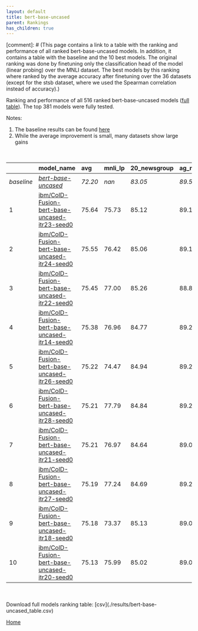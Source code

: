 ```yaml
---
layout: default
title: bert-base-uncased
parent: Rankings
has_children: true
---
```

[comment]: # (This page contains a link to a table with the ranking and performance of all ranked bert-base-uncased models. In addition, it contains a table with the baseline and the 10 best models. The original ranking was done by finetuning only the classification head of the model (linear probing) over the MNLI dataset.  The best models  by this ranking where ranked by the average accuracy after finetuning over the 36 datasets (except for the stsb dataset, where we used the Spearman correlation instead of accuracy).)

Ranking and performance of all 516 ranked bert-base-uncased models ([full table](./results/bert-base-uncased_table.csv)).  The top 381 models were fully tested.

Notes:
1. The baseline results can be found [here](bert-base-uncased_pretrain_scores_table)
1. While the average improvement is small, many datasets show large gains

<br>


|            | model_name                                                                                                                                                                                                                                                                                                                                                                                                                                                                                                                                                                                                                                                                                                                             | avg     | mnli_lp   | 20_newsgroup   | ag_news   | amazon_reviews_multi   | anli    | boolq   | cb      | cola    | copa    | dbpedia   | esnli   | financial_phrasebank   | imdb    | isear   | mnli    | mrpc    | multirc   | poem_sentiment   | qnli    | qqp     | rotten_tomatoes   | rte     | sst2    | sst_5bins   | stsb    | trec_coarse   | trec_fine   | tweet_ev_emoji   | tweet_ev_emotion   | tweet_ev_hate   | tweet_ev_irony   | tweet_ev_offensive   | tweet_ev_sentiment   | wic     | wnli    | wsc     | yahoo_answers   |
|:-----------|:---------------------------------------------------------------------------------------------------------------------------------------------------------------------------------------------------------------------------------------------------------------------------------------------------------------------------------------------------------------------------------------------------------------------------------------------------------------------------------------------------------------------------------------------------------------------------------------------------------------------------------------------------------------------------------------------------------------------------------------|:--------|:----------|:---------------|:----------|:-----------------------|:--------|:--------|:--------|:--------|:--------|:----------|:--------|:-----------------------|:--------|:--------|:--------|:--------|:----------|:-----------------|:--------|:--------|:------------------|:--------|:--------|:------------|:--------|:--------------|:------------|:-----------------|:-------------------|:----------------|:-----------------|:---------------------|:---------------------|:--------|:--------|:--------|:----------------|
| *baseline* | *[bert-base-uncased](bert-base-uncased_pretrain_scores_table)*                                                                                                                                                                                                                                                                                                                                                                                                                                                                                                                                                                                                                                                                         | *72.20* | *nan*     | *83.05*        | *89.59*   | *65.92*                | *46.95* | *68.96* | *64.38* | *81.83* | *49.45* | *78.16*   | *89.70* | *68.53*                | *91.58* | *69.07* | *83.73* | *81.99* | *59.97*   | *66.68*          | *89.88* | *90.27* | *84.85*           | *59.98* | *91.97* | *52.80*     | *85.86* | *96.06*       | *68.33*     | *36.01*          | *79.91*            | *52.85*         | *67.76*          | *85.37*              | *69.48*              | *63.25* | *50.56* | *62.12* | *72.32*         |
| 1          | [ibm/ColD-Fusion-bert-base-uncased-itr23-seed0](model_gain_chart?avg=3.44&mnli_lp=nan&20_newsgroup=2.07&ag_news=-0.46&amazon_reviews_multi=0.34&anli=2.14&boolq=5.42&cb=12.41&cola=0.15&copa=8.55&dbpedia=0.04&esnli=1.02&financial_phrasebank=15.57&imdb=0.52&isear=0.22&mnli=0.65&mrpc=5.02&multirc=-0.61&poem_sentiment=18.89&qnli=-0.60&qqp=0.29&rotten_tomatoes=4.55&rte=18.00&sst2=2.18&sst_5bins=2.72&stsb=2.71&trec_coarse=1.14&trec_fine=12.67&tweet_ev_emoji=0.28&tweet_ev_emotion=1.16&tweet_ev_hate=2.20&tweet_ev_irony=0.61&tweet_ev_offensive=-0.37&tweet_ev_sentiment=0.82&wic=2.58&wnli=1.55&wsc=0.38&yahoo_answers=-1.02&model_name=ibm%2FColD-Fusion-bert-base-uncased-itr23-seed0&base_name=bert-base-uncased)      | 75.64   | 75.73     | 85.12          | 89.13     | 66.26                  | 49.09   | 74.37   | 76.79   | 81.98   | 58.00   | 78.20     | 90.73   | 84.10                  | 92.10   | 69.30   | 84.38   | 87.01   | 59.36     | 85.58            | 89.27   | 90.56   | 89.40             | 77.98   | 94.15   | 55.52       | 88.57   | 97.20         | 81.00       | 36.28            | 81.07              | 55.05           | 68.37            | 85.00                | 70.30                | 65.83   | 52.11   | 62.50   | 71.30           |
| 2          | [ibm/ColD-Fusion-bert-base-uncased-itr24-seed0](model_gain_chart?avg=3.35&mnli_lp=nan&20_newsgroup=2.02&ag_news=-0.49&amazon_reviews_multi=0.06&anli=1.55&boolq=5.48&cb=12.41&cola=-0.33&copa=12.55&dbpedia=0.41&esnli=0.74&financial_phrasebank=13.07&imdb=0.44&isear=0.62&mnli=0.11&mrpc=4.53&multirc=0.20&poem_sentiment=17.93&qnli=0.15&qqp=0.27&rotten_tomatoes=4.92&rte=18.36&sst2=1.49&sst_5bins=4.40&stsb=3.26&trec_coarse=0.54&trec_fine=13.07&tweet_ev_emoji=-0.06&tweet_ev_emotion=1.72&tweet_ev_hate=0.82&tweet_ev_irony=-0.03&tweet_ev_offensive=-0.37&tweet_ev_sentiment=-0.03&wic=2.89&wnli=-2.68&wsc=1.35&yahoo_answers=-0.72&model_name=ibm%2FColD-Fusion-bert-base-uncased-itr24-seed0&base_name=bert-base-uncased)  | 75.55   | 76.42     | 85.06          | 89.10     | 65.98                  | 48.50   | 74.43   | 76.79   | 81.50   | 62.00   | 78.57     | 90.44   | 81.60                  | 92.02   | 69.69   | 83.84   | 86.52   | 60.17     | 84.62            | 90.02   | 90.55   | 89.77             | 78.34   | 93.46   | 57.19       | 89.12   | 96.60         | 81.40       | 35.94            | 81.63              | 53.67           | 67.73            | 85.00                | 69.45                | 66.14   | 47.89   | 63.46   | 71.60           |
| 3          | [ibm/ColD-Fusion-bert-base-uncased-itr22-seed0](model_gain_chart?avg=3.25&mnli_lp=nan&20_newsgroup=2.21&ag_news=-0.79&amazon_reviews_multi=0.34&anli=0.55&boolq=5.26&cb=14.20&cola=-0.43&copa=9.55&dbpedia=0.37&esnli=0.94&financial_phrasebank=15.47&imdb=0.50&isear=0.68&mnli=0.68&mrpc=4.04&multirc=0.80&poem_sentiment=16.01&qnli=-0.48&qqp=0.09&rotten_tomatoes=4.83&rte=18.00&sst2=1.72&sst_5bins=3.09&stsb=3.07&trec_coarse=1.14&trec_fine=12.67&tweet_ev_emoji=-0.12&tweet_ev_emotion=2.07&tweet_ev_hate=-1.57&tweet_ev_irony=1.50&tweet_ev_offensive=-0.02&tweet_ev_sentiment=-0.06&wic=2.58&wnli=-1.27&wsc=0.38&yahoo_answers=-1.08&model_name=ibm%2FColD-Fusion-bert-base-uncased-itr22-seed0&base_name=bert-base-uncased)  | 75.45   | 77.00     | 85.26          | 88.80     | 66.26                  | 47.50   | 74.22   | 78.57   | 81.40   | 59.00   | 78.53     | 90.65   | 84.00                  | 92.07   | 69.75   | 84.41   | 86.03   | 60.77     | 82.69            | 89.40   | 90.37   | 89.68             | 77.98   | 93.69   | 55.88       | 88.93   | 97.20         | 81.00       | 35.88            | 81.98              | 51.28           | 69.26            | 85.35                | 69.42                | 65.83   | 49.30   | 62.50   | 71.23           |
| 4          | [ibm/ColD-Fusion-bert-base-uncased-itr14-seed0](model_gain_chart?avg=3.18&mnli_lp=nan&20_newsgroup=1.72&ag_news=-0.33&amazon_reviews_multi=0.24&anli=1.39&boolq=5.23&cb=12.41&cola=-0.04&copa=9.55&dbpedia=0.14&esnli=0.90&financial_phrasebank=15.37&imdb=0.49&isear=0.68&mnli=0.54&mrpc=6.50&multirc=0.14&poem_sentiment=18.89&qnli=-0.13&qqp=0.49&rotten_tomatoes=3.61&rte=15.47&sst2=2.06&sst_5bins=2.45&stsb=3.26&trec_coarse=1.14&trec_fine=11.67&tweet_ev_emoji=-0.11&tweet_ev_emotion=1.09&tweet_ev_hate=1.59&tweet_ev_irony=-0.03&tweet_ev_offensive=-0.48&tweet_ev_sentiment=0.06&wic=3.36&wnli=-5.49&wsc=1.35&yahoo_answers=-0.75&model_name=ibm%2FColD-Fusion-bert-base-uncased-itr14-seed0&base_name=bert-base-uncased)   | 75.38   | 76.96     | 84.77          | 89.27     | 66.16                  | 48.34   | 74.19   | 76.79   | 81.78   | 59.00   | 78.30     | 90.60   | 83.90                  | 92.06   | 69.75   | 84.27   | 88.48   | 60.11     | 85.58            | 89.75   | 90.77   | 88.46             | 75.45   | 94.04   | 55.25       | 89.12   | 97.20         | 80.00       | 35.90            | 81.00              | 54.44           | 67.73            | 84.88                | 69.54                | 66.61   | 45.07   | 63.46   | 71.57           |
| 5          | [ibm/ColD-Fusion-bert-base-uncased-itr26-seed0](model_gain_chart?avg=3.02&mnli_lp=nan&20_newsgroup=1.90&ag_news=-0.36&amazon_reviews_multi=0.18&anli=1.74&boolq=5.30&cb=15.98&cola=0.34&copa=2.55&dbpedia=0.27&esnli=1.11&financial_phrasebank=14.97&imdb=0.67&isear=-0.49&mnli=0.65&mrpc=4.78&multirc=-0.44&poem_sentiment=16.97&qnli=0.26&qqp=0.57&rotten_tomatoes=5.30&rte=18.72&sst2=2.87&sst_5bins=3.63&stsb=3.08&trec_coarse=1.54&trec_fine=13.27&tweet_ev_emoji=-0.04&tweet_ev_emotion=0.38&tweet_ev_hate=2.60&tweet_ev_irony=0.22&tweet_ev_offensive=-0.72&tweet_ev_sentiment=-0.17&wic=1.79&wnli=-11.13&wsc=1.35&yahoo_answers=-0.92&model_name=ibm%2FColD-Fusion-bert-base-uncased-itr26-seed0&base_name=bert-base-uncased)  | 75.22   | 74.47     | 84.94          | 89.23     | 66.10                  | 48.69   | 74.25   | 80.36   | 82.17   | 52.00   | 78.43     | 90.81   | 83.50                  | 92.25   | 68.58   | 84.38   | 86.76   | 59.53     | 83.65            | 90.13   | 90.84   | 90.15             | 78.70   | 94.84   | 56.43       | 88.95   | 97.60         | 81.60       | 35.97            | 80.30              | 55.45           | 67.98            | 84.65                | 69.31                | 65.05   | 39.44   | 63.46   | 71.40           |
| 6          | [ibm/ColD-Fusion-bert-base-uncased-itr28-seed0](model_gain_chart?avg=3.01&mnli_lp=nan&20_newsgroup=1.79&ag_news=-0.36&amazon_reviews_multi=0.00&anli=2.33&boolq=5.30&cb=14.20&cola=0.15&copa=7.55&dbpedia=0.37&esnli=0.95&financial_phrasebank=14.77&imdb=0.54&isear=-0.04&mnli=0.26&mrpc=5.02&multirc=-0.40&poem_sentiment=17.93&qnli=0.38&qqp=0.49&rotten_tomatoes=5.30&rte=17.64&sst2=2.64&sst_5bins=4.49&stsb=3.15&trec_coarse=0.94&trec_fine=13.27&tweet_ev_emoji=0.05&tweet_ev_emotion=1.51&tweet_ev_hate=-0.16&tweet_ev_irony=-0.16&tweet_ev_offensive=-0.48&tweet_ev_sentiment=-0.50&wic=1.95&wnli=-12.54&wsc=1.35&yahoo_answers=-1.18&model_name=ibm%2FColD-Fusion-bert-base-uncased-itr28-seed0&base_name=bert-base-uncased) | 75.21   | 77.79     | 84.84          | 89.23     | 65.92                  | 49.28   | 74.25   | 78.57   | 81.98   | 57.00   | 78.53     | 90.66   | 83.30                  | 92.12   | 69.04   | 83.99   | 87.01   | 59.57     | 84.62            | 90.26   | 90.76   | 90.15             | 77.62   | 94.61   | 57.29       | 89.01   | 97.00         | 81.60       | 36.06            | 81.42              | 52.69           | 67.60            | 84.88                | 68.98                | 65.20   | 38.03   | 63.46   | 71.13           |
| 7          | [ibm/ColD-Fusion-bert-base-uncased-itr21-seed0](model_gain_chart?avg=3.01&mnli_lp=nan&20_newsgroup=1.59&ag_news=-0.52&amazon_reviews_multi=0.12&anli=2.39&boolq=4.50&cb=12.41&cola=0.05&copa=8.55&dbpedia=0.34&esnli=0.88&financial_phrasebank=14.07&imdb=0.38&isear=0.49&mnli=0.09&mrpc=3.31&multirc=-1.80&poem_sentiment=18.89&qnli=-0.24&qqp=0.16&rotten_tomatoes=4.27&rte=17.64&sst2=2.29&sst_5bins=3.13&stsb=2.99&trec_coarse=0.94&trec_fine=12.47&tweet_ev_emoji=0.16&tweet_ev_emotion=2.21&tweet_ev_hate=1.22&tweet_ev_irony=0.86&tweet_ev_offensive=-0.02&tweet_ev_sentiment=-0.11&wic=2.26&wnli=-6.90&wsc=-0.58&yahoo_answers=-0.28&model_name=ibm%2FColD-Fusion-bert-base-uncased-itr21-seed0&base_name=bert-base-uncased)   | 75.21   | 76.97     | 84.64          | 89.07     | 66.04                  | 49.34   | 73.46   | 76.79   | 81.88   | 58.00   | 78.50     | 90.58   | 82.60                  | 91.96   | 69.56   | 83.82   | 85.29   | 58.17     | 85.58            | 89.64   | 90.44   | 89.12             | 77.62   | 94.27   | 55.93       | 88.86   | 97.00         | 80.80       | 36.17            | 82.13              | 54.07           | 68.62            | 85.35                | 69.37                | 65.52   | 43.66   | 61.54   | 72.03           |
| 8          | [ibm/ColD-Fusion-bert-base-uncased-itr27-seed0](model_gain_chart?avg=2.99&mnli_lp=nan&20_newsgroup=1.64&ag_news=-0.36&amazon_reviews_multi=-0.22&anli=1.52&boolq=5.23&cb=8.84&cola=-0.62&copa=7.55&dbpedia=0.34&esnli=0.71&financial_phrasebank=14.67&imdb=0.48&isear=-0.23&mnli=0.11&mrpc=5.76&multirc=-0.71&poem_sentiment=17.93&qnli=-0.06&qqp=0.46&rotten_tomatoes=5.39&rte=18.72&sst2=2.29&sst_5bins=3.67&stsb=3.13&trec_coarse=0.74&trec_fine=13.47&tweet_ev_emoji=0.29&tweet_ev_emotion=-0.11&tweet_ev_hate=1.79&tweet_ev_irony=0.48&tweet_ev_offensive=0.33&tweet_ev_sentiment=-0.11&wic=3.05&wnli=-8.31&wsc=1.35&yahoo_answers=-1.55&model_name=ibm%2FColD-Fusion-bert-base-uncased-itr27-seed0&base_name=bert-base-uncased)  | 75.19   | 77.24     | 84.69          | 89.23     | 65.70                  | 48.47   | 74.19   | 73.21   | 81.21   | 57.00   | 78.50     | 90.41   | 83.20                  | 92.05   | 68.84   | 83.84   | 87.75   | 59.26     | 84.62            | 89.82   | 90.74   | 90.24             | 78.70   | 94.27   | 56.47       | 89.00   | 96.80         | 81.80       | 36.30            | 79.80              | 54.65           | 68.24            | 85.70                | 69.37                | 66.30   | 42.25   | 63.46   | 70.77           |
| 9          | [ibm/ColD-Fusion-bert-base-uncased-itr18-seed0](model_gain_chart?avg=2.98&mnli_lp=nan&20_newsgroup=2.08&ag_news=-0.52&amazon_reviews_multi=0.16&anli=1.45&boolq=4.96&cb=10.62&cola=0.24&copa=8.55&dbpedia=-0.09&esnli=0.66&financial_phrasebank=13.27&imdb=0.39&isear=-0.23&mnli=0.19&mrpc=4.29&multirc=-1.57&poem_sentiment=18.89&qnli=-0.86&qqp=0.32&rotten_tomatoes=4.92&rte=11.50&sst2=2.06&sst_5bins=3.86&stsb=2.92&trec_coarse=1.34&trec_fine=12.27&tweet_ev_emoji=0.42&tweet_ev_emotion=1.16&tweet_ev_hate=0.88&tweet_ev_irony=0.61&tweet_ev_offensive=-0.25&tweet_ev_sentiment=-0.14&wic=1.64&wnli=0.14&wsc=1.35&yahoo_answers=-0.18&model_name=ibm%2FColD-Fusion-bert-base-uncased-itr18-seed0&base_name=bert-base-uncased)   | 75.18   | 73.37     | 85.13          | 89.07     | 66.08                  | 48.41   | 73.91   | 75.00   | 82.07   | 58.00   | 78.07     | 90.36   | 81.80                  | 91.97   | 68.84   | 83.92   | 86.27   | 58.40     | 85.58            | 89.02   | 90.60   | 89.77             | 71.48   | 94.04   | 56.65       | 88.79   | 97.40         | 80.60       | 36.43            | 81.07              | 53.74           | 68.37            | 85.12                | 69.34                | 64.89   | 50.70   | 63.46   | 72.13           |
| 10         | [ibm/ColD-Fusion-bert-base-uncased-itr20-seed0](model_gain_chart?avg=2.93&mnli_lp=nan&20_newsgroup=1.98&ag_news=-0.56&amazon_reviews_multi=0.12&anli=1.61&boolq=5.05&cb=14.20&cola=-0.04&copa=5.55&dbpedia=0.37&esnli=0.63&financial_phrasebank=14.87&imdb=0.41&isear=0.49&mnli=0.22&mrpc=3.80&multirc=-1.80&poem_sentiment=16.97&qnli=0.05&qqp=0.12&rotten_tomatoes=5.02&rte=18.72&sst2=1.15&sst_5bins=2.68&stsb=2.82&trec_coarse=1.34&trec_fine=12.07&tweet_ev_emoji=0.34&tweet_ev_emotion=1.72&tweet_ev_hate=1.52&tweet_ev_irony=0.35&tweet_ev_offensive=-0.25&tweet_ev_sentiment=0.07&wic=3.68&wnli=-8.31&wsc=-0.58&yahoo_answers=-0.95&model_name=ibm%2FColD-Fusion-bert-base-uncased-itr20-seed0&base_name=bert-base-uncased)    | 75.13   | 75.99     | 85.02          | 89.03     | 66.04                  | 48.56   | 74.01   | 78.57   | 81.78   | 55.00   | 78.53     | 90.33   | 83.40                  | 91.99   | 69.56   | 83.95   | 85.78   | 58.17     | 83.65            | 89.93   | 90.40   | 89.87             | 78.70   | 93.12   | 55.48       | 88.68   | 97.40         | 80.40       | 36.35            | 81.63              | 54.38           | 68.11            | 85.12                | 69.55                | 66.93   | 42.25   | 61.54   | 71.37           |


<br>
<br>
Download full models ranking table: [csv](./results/bert-base-uncased_table.csv)

[Home](.)
